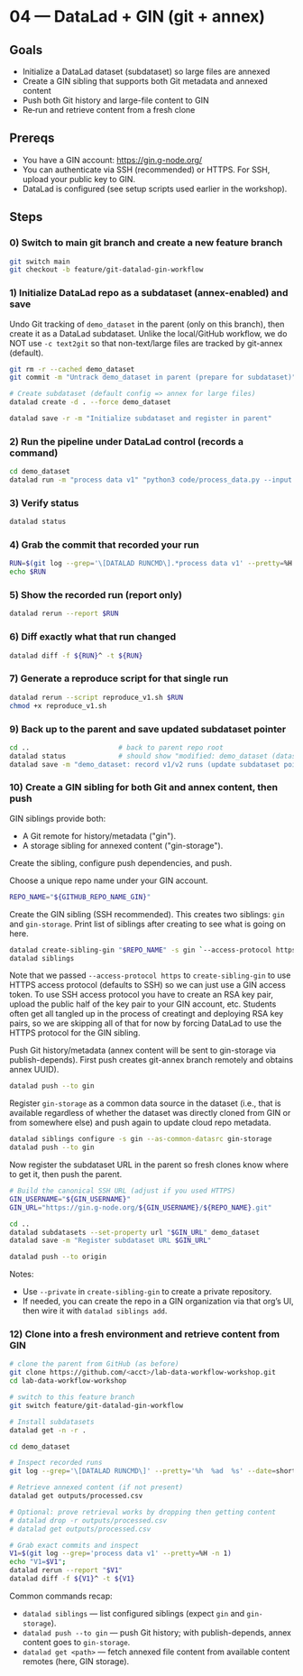 # 04 — DataLad + GIN (git + annex)

## Goals
- Initialize a DataLad dataset (subdataset) so large files are annexed
- Create a GIN sibling that supports both Git metadata and annexed content
- Push both Git history and large-file content to GIN
- Re‑run and retrieve content from a fresh clone

## Prereqs
- You have a GIN account: https://gin.g-node.org/
- You can authenticate via SSH (recommended) or HTTPS. For SSH, upload your public key to GIN.
- DataLad is configured (see setup scripts used earlier in the workshop).

## Steps

### 0) Switch to main git branch and create a new feature branch

```bash
git switch main
git checkout -b feature/git-datalad-gin-workflow
```

### 1) Initialize DataLad repo as a subdataset (annex-enabled) and save

Undo Git tracking of `demo_dataset` in the parent (only on this branch), then create it as a DataLad subdataset. Unlike the local/GitHub workflow, we do NOT use `-c text2git` so that non-text/large files are tracked by git-annex (default).

```bash
git rm -r --cached demo_dataset
git commit -m "Untrack demo_dataset in parent (prepare for subdataset)"

# Create subdataset (default config => annex for large files)
datalad create -d . --force demo_dataset

datalad save -r -m "Initialize subdataset and register in parent"
```

### 2) Run the pipeline under DataLad control (records a command)

```bash
cd demo_dataset
datalad run -m "process data v1" "python3 code/process_data.py --input data/input.csv --out outputs/processed.csv"
```

### 3) Verify status

```bash
datalad status
```

### 4) Grab the commit that recorded your run

```bash
RUN=$(git log --grep='\[DATALAD RUNCMD\].*process data v1' --pretty=%H -n 1)
echo $RUN
```

### 5) Show the recorded run (report only)

```bash
datalad rerun --report $RUN
```

### 6) Diff exactly what that run changed

```bash
datalad diff -f ${RUN}^ -t ${RUN}
```

### 7) Generate a reproduce script for that single run

```bash
datalad rerun --script reproduce_v1.sh $RUN
chmod +x reproduce_v1.sh
```

### 9) Back up to the parent and save updated subdataset pointer

```bash
cd ..                      # back to parent repo root
datalad status             # should show "modified: demo_dataset (dataset)"
datalad save -m "demo_dataset: record v1/v2 runs (update subdataset pointer)"
```

### 10) Create a GIN sibling for both Git and annex content, then push

GIN siblings provide both:
- A Git remote for history/metadata ("gin").
- A storage sibling for annexed content ("gin-storage").

Create the sibling, configure push dependencies, and push.

Choose a unique repo name under your GIN account.

```bash
REPO_NAME="${GITHUB_REPO_NAME_GIN}"
```

Create the GIN sibling (SSH recommended). This creates two siblings: `gin` and `gin-storage`. Print list of siblings after creating to see what is going on here.

```bash
datalad create-sibling-gin "$REPO_NAME" -s gin `--access-protocol https`
datalad siblings
```

Note that we passed `--access-protocol https` to `create-sibling-gin` to use HTTPS access protocol (defaults to SSH) so we can just use a GIN access token. To use SSH access protocol you have to create an RSA key pair, upload the public half of the key pair to your GIN account, etc. Students often get all tangled up in the process of creatingt and deploying RSA key pairs, so we are skipping all of that for now by forcing DataLad to use the HTTPS protocol for the GIN sibling.

Push Git history/metadata (annex content will be sent to gin-storage via publish-depends). First push creates git-annex branch remotely and obtains annex UUID).

```bash
datalad push --to gin
```

Register `gin-storage` as a common data source in the dataset (i.e., that is available regardless of whether the dataset was directly cloned from GIN or from somewhere else) and push again to update cloud repo metadata.

```bash
datalad siblings configure -s gin --as-common-datasrc gin-storage
datalad push --to gin
```

Now register the subdataset URL in the parent so fresh clones know where to get it, then push the parent.

```bash
# Build the canonical SSH URL (adjust if you used HTTPS)
GIN_USERNAME="${GIN_USERNAME}"
GIN_URL="https://gin.g-node.org/${GIN_USERNAME}/${REPO_NAME}.git"

cd ..
datalad subdatasets --set-property url "$GIN_URL" demo_dataset
datalad save -m "Register subdataset URL $GIN_URL"

datalad push --to origin
```

Notes:
- Use `--private` in `create-sibling-gin` to create a private repository.
- If needed, you can create the repo in a GIN organization via that org’s UI, then wire it with `datalad siblings add`.

### 12) Clone into a fresh environment and retrieve content from GIN

```bash
# clone the parent from GitHub (as before)
git clone https://github.com/<acct>/lab-data-workflow-workshop.git
cd lab-data-workflow-workshop

# switch to this feature branch
git switch feature/git-datalad-gin-workflow

# Install subdatasets
datalad get -n -r .

cd demo_dataset

# Inspect recorded runs
git log --grep='\[DATALAD RUNCMD\]' --pretty='%h  %ad  %s' --date=short

# Retrieve annexed content (if not present)
datalad get outputs/processed.csv

# Optional: prove retrieval works by dropping then getting content
# datalad drop -r outputs/processed.csv
# datalad get outputs/processed.csv

# Grab exact commits and inspect
V1=$(git log --grep='process data v1' --pretty=%H -n 1)
echo "V1=$V1";
datalad rerun --report "$V1"
datalad diff -f ${V1}^ -t ${V1}
```

Common commands recap:
- `datalad siblings` — list configured siblings (expect `gin` and `gin-storage`).
- `datalad push --to gin` — push Git history; with publish-depends, annex content goes to `gin-storage`.
- `datalad get <path>` — fetch annexed file content from available content remotes (here, GIN storage).
